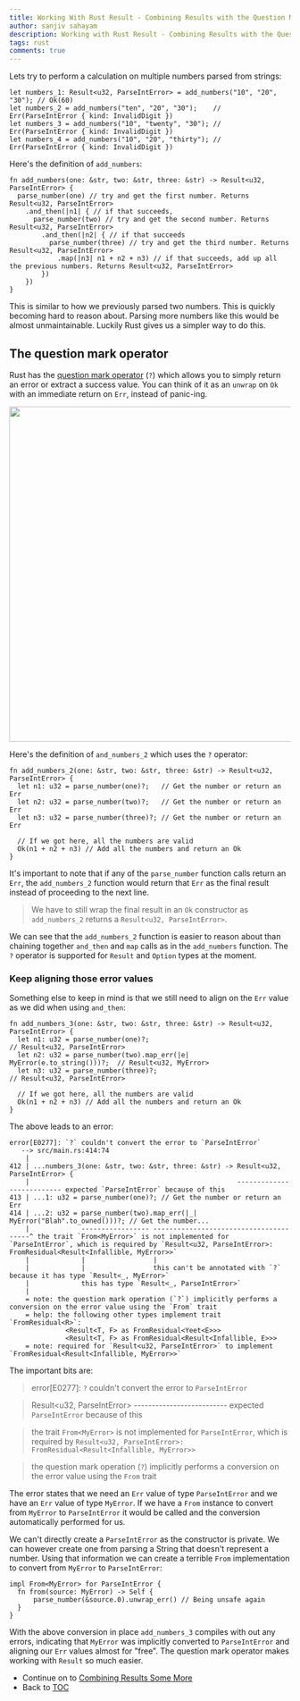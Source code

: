 ```yaml
---
title: Working With Rust Result - Combining Results with the Question Mark Operator - Part 8
author: sanjiv sahayam
description: Working with Rust Result - Combining Results with the Question Mark Operator
tags: rust
comments: true
---
```


Lets try to perform a calculation on multiple numbers parsed from strings:

```{.rust .scrollx}
let numbers_1: Result<u32, ParseIntError> = add_numbers("10", "20", "30"); // Ok(60)
let numbers_2 = add_numbers("ten", "20", "30");    // Err(ParseIntError { kind: InvalidDigit })
let numbers_3 = add_numbers("10", "twenty", "30"); // Err(ParseIntError { kind: InvalidDigit })
let numbers_4 = add_numbers("10", "20", "thirty"); // Err(ParseIntError { kind: InvalidDigit })
```

Here's the definition of `add_numbers`:

```{.rust .scrollx}
fn add_numbers(one: &str, two: &str, three: &str) -> Result<u32, ParseIntError> {
  parse_number(one) // try and get the first number. Returns Result<u32, ParseIntError>
    .and_then(|n1| { // if that succeeds,
      parse_number(two) // try and get the second number. Returns Result<u32, ParseIntError>
        .and_then(|n2| { // if that succeeds
          parse_number(three) // try and get the third number. Returns Result<u32, ParseIntError>
            .map(|n3| n1 + n2 + n3) // if that succeeds, add up all the previous numbers. Returns Result<u32, ParseIntError>
        })
    })
}
```

This is similar to how we previously parsed two numbers. This is quickly becoming hard to reason about. Parsing more numbers like this would be almost unmaintainable. Luckily Rust gives us a simpler way to do this.


## The question mark operator

Rust has the [question mark operator](https://doc.rust-lang.org/reference/expressions/operator-expr.html#the-question-mark-operator) (`?`) which allows you to simply
return an error or extract a success value. You can think of it as an `unwrap` on `Ok` with an immediate return on `Err`, instead of panic-ing.

<img src="/images/2024-01-24-working-with-rust-result/question-mark-operator-3.png" width="600" />

Here's the definition of `and_numbers_2` which uses the `?` operator:

```{.rust .scrollx}
fn add_numbers_2(one: &str, two: &str, three: &str) -> Result<u32, ParseIntError> {
  let n1: u32 = parse_number(one)?;   // Get the number or return an Err
  let n2: u32 = parse_number(two)?;   // Get the number or return an Err
  let n3: u32 = parse_number(three)?; // Get the number or return an Err

  // If we got here, all the numbers are valid
  Ok(n1 + n2 + n3) // Add all the numbers and return an Ok
}
```

It's important to note that if any of the `parse_number` function calls return an `Err`, the `add_numbers_2` function would return that `Err` as the final result instead of proceeding to the next line.

> We have to still wrap the final result in an `Ok` constructor as `add_numbers_2` returns a `Result<u32, ParseIntError>`.

We can see that the `add_numbers_2` function is easier to reason about than chaining together `and_then` and `map` calls as in the `add_numbers` function. The `?` operator is supported for `Result` and `Option` types at the moment.

### Keep aligning those error values

Something else to keep in mind is that we still need to align on the `Err` value as we did when using `and_then`:

```{.rust .scrollx}
fn add_numbers_3(one: &str, two: &str, three: &str) -> Result<u32, ParseIntError> {
  let n1: u32 = parse_number(one)?;                                      // Result<u32, ParseIntError>
  let n2: u32 = parse_number(two).map_err(|e| MyError(e.to_string()))?;  // Result<u32, MyError>
  let n3: u32 = parse_number(three)?;                                    // Result<u32, ParseIntError>

  // If we got here, all the numbers are valid
  Ok(n1 + n2 + n3) // Add all the numbers and return an Ok
}
```

The above leads to an error:

```{.terminal .scrollx}
error[E0277]: `?` couldn't convert the error to `ParseIntError`
   --> src/main.rs:414:74
    |
412 | ...numbers_3(one: &str, two: &str, three: &str) -> Result<u32, ParseIntError> {
    |                                                    -------------------------- expected `ParseIntError` because of this
413 | ...1: u32 = parse_number(one)?; // Get the number or return an Err
414 | ...2: u32 = parse_number(two).map_err(|_| MyError("Blah".to_owned()))?; // Get the number...
    |             ----------------- ---------------------------------------^ the trait `From<MyError>` is not implemented for `ParseIntError`, which is required by `Result<u32, ParseIntError>: FromResidual<Result<Infallible, MyError>>`
    |             |                 |
    |             |                 this can't be annotated with `?` because it has type `Result<_, MyError>`
    |             this has type `Result<_, ParseIntError>`
    |
    = note: the question mark operation (`?`) implicitly performs a conversion on the error value using the `From` trait
    = help: the following other types implement trait `FromResidual<R>`:
              <Result<T, F> as FromResidual<Yeet<E>>>
              <Result<T, F> as FromResidual<Result<Infallible, E>>>
    = note: required for `Result<u32, ParseIntError>` to implement `FromResidual<Result<Infallible, MyError>>`
```

The important bits are:

> error[E0277]: `?` couldn't convert the error to `ParseIntError`

> Result<u32, ParseIntError>
> -------------------------- expected `ParseIntError` because of this


> the trait `From<MyError>` is not implemented for `ParseIntError`, which is required by `Result<u32, ParseIntError>: FromResidual<Result<Infallible, MyError>>`

> the question mark operation (`?`) implicitly performs a conversion on the error value using the `From` trait

The error states that we need an `Err` value of type `ParseIntError` and we have an `Err` value of type `MyError`. If we have a `From` instance to convert from `MyError` to `ParseIntError` it would be called and the conversion automatically performed for us.

We can't directly create a `ParseIntError` as the constructor is private. We can however create one from parsing a String that doesn't represent a number. Using that information we can create a terrible `From` implementation to convert from `MyError` to `ParseIntError`:

```{.rust .scrollx}
impl From<MyError> for ParseIntError {
  fn from(source: MyError) -> Self {
      parse_number(&source.0).unwrap_err() // Being unsafe again
  }
}
```

With the above conversion in place `add_numbers_3` compiles with out any errors, indicating that `MyError` was implicitly converted to `ParseIntError` and aligning our `Err` values almost for "free". The question mark operator makes working with `Result` so much easier.

- Continue on to [Combining Results Some More](2024-01-24-working-with-rust-result-part-9.html)
- Back to [TOC](2024-01-24-working-with-rust-result.html)
